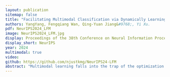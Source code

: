 ```yaml
---
layout: publication
sitemap: false
title: "Facilitating Multimodal Classification via Dynamically Learning Modality Gap"
authors: YangYang, Fengqiang Wan, Qing-Yuan Jiang&#9768;, Yi Xu.
pdf: NeurIPS2024_LFM
image: NeurIPS2024_LFM.jpg
display: Proceedings of the 38th Conference on Neural Information Processing Systems
display_short: NeurIPS
year: 2024
multimodal: true
video: 
github: https://github.com/njustkmg/NeurIPS24-LFM
abstract: "Multimodal learning falls into the trap of the optimization dilemma due to the modality imbalance phenomenon, leading to unsatisfactory performance in real applications. A core reason for modality imbalance is that the models of each modality converge at different rates. Many attempts naturally focus on adjusting learning procedures adaptively. Essentially, the reason why models converge at different rates is because the difficulty of fitting category labels is inconsistent for each modality during learning. From the perspective of fitting labels, we find that appropriate positive intervention label fitting can correct this difference in learning ability. By exploiting the ability of contrastive learning to intervene in the learning of category label fitting, we propose a novel multimodal learning approach that dynamically integrates unsupervised contrastive learning and supervised multimodal learning to address the modality imbalance problem. We find that a simple yet heuristic integration strategy can significantly alleviate the modality imbalance phenomenon. Moreover, we design a learning-based integration strategy to integrate two losses dynamically, further improving the performance. Experiments on widely used datasets demonstrate the superiority of our method compared with state-of-the-art (SOTA) multimodal learning approaches. The code is available at https://github.com/njustkmg/NeurIPS24-LFM."
---
```

